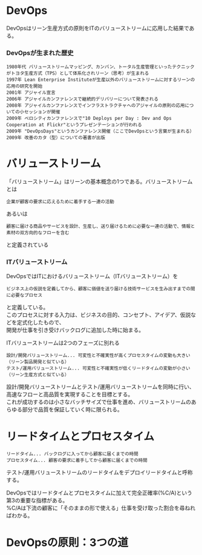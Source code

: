 # DevOps  
DevOpsはリーン生産方式の原則をITのバリューストリームに応用した結果である。  
  
### DevOpsが生まれた歴史  
```  
1980年代 バリューストリームマッピング、カンバン、トータル生産管理といったテクニックがトヨタ生産方式（TPS）として体系化されリーン（思考）が生まれる  
1997年 Lean Enterprise Instituteが生産以外のバリューストリームに対するリーンの応用の研究を開始  
2001年 アジャイル宣言  
2006年 アジャイルカンファレンスで継続的デリバリーについて発表される  
2008年 アジャイルカンファレンスでインフラストラクチャへのアジャイルの原則の応用についての小セッションが開催  
2009年 ベロシティカンファレンスで"10 Deploys per Day : Dev and Ops Cooperation at Flickr"というプレゼンテーションが行われる  
2009年 "DevOpsDays"というカンファレンス開催（ここでDevOpsという言葉が生まれる）  
2009年 改善のカタ（型）についての著書が出版  
```  
  
# バリューストリーム  
「バリューストリーム」はリーンの基本概念の1つである。バリューストリームとは  
```  
企業が顧客の要求に応えるために着手する一連の活動  
```  
あるいは  
```  
顧客に届ける商品やサービスを設計、生産し、送り届けるために必要な一連の活動で、情報と素材の双方向的なフローを含む  
```  
と定義されている  
  
### ITバリューストリーム  
DevOpsではITにおけるバリューストリーム（ITバリューストリーム）を  
```  
ビジネス上の仮説を定義してから、顧客に価値を送り届ける技術サービスを生み出すまでの間に必要なプロセス  
```  
と定義している。  
このプロセスに対する入力は、ビジネスの目的、コンセプト、アイデア、仮説などを定式化したもので、  
開発が仕事を引き受けバックログに追加した時に始まる。  
  
ITバリューストリームは2つのフェーズに別れる  
```  
設計/開発バリューストリーム... 可変性と不確実性が高くプロセスタイムの変動も大きい（リーン製品開発と似ている）  
テスト/運用バリューストリーム... 可変性と不確実性が低くリードタイムの変動が小さい（リーン生産方式と似ている）  
```  
  
設計/開発バリューストリームとテスト/運用バリューストリームを同時に行い、高速なフローと高品質を実現することを目標とする。  
これが成功するのは小さなバッチサイズで仕事を進め、バリューストリームのあらゆる部分で品質を保証していく時に限られる。  
  
# リードタイムとプロセスタイム  
```  
リードタイム... バックログに入ってから顧客に届くまでの時間  
プロセスタイム... 顧客の要求に着手してから顧客に届くまでの時間  
```  
テスト/運用バリューストリームのリードタイムをデプロイリードタイムと呼称する。  
  
DevOpsではリードタイムとプロセスタイムに加えて完全正確率(%C/A)という第3の重要な指標がある。  
%C/Aは下流の顧客に「そのままの形で使える」仕事を受け取った割合を尋ねればわかる。  
  
# DevOpsの原則：3つの道  
  
